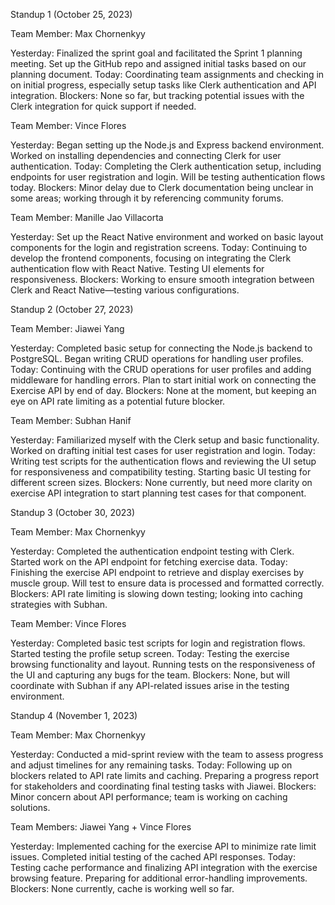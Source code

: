 Standup 1 (October 25, 2023)

Team Member: Max Chornenkyy

Yesterday: Finalized the sprint goal and facilitated the Sprint 1 planning meeting. Set up the GitHub repo and assigned initial tasks based on our planning document.
Today: Coordinating team assignments and checking in on initial progress, especially setup tasks like Clerk authentication and API integration.
Blockers: None so far, but tracking potential issues with the Clerk integration for quick support if needed.

Team Member: Vince Flores

Yesterday: Began setting up the Node.js and Express backend environment. Worked on installing dependencies and connecting Clerk for user authentication.
Today: Completing the Clerk authentication setup, including endpoints for user registration and login. Will be testing authentication flows today.
Blockers: Minor delay due to Clerk documentation being unclear in some areas; working through it by referencing community forums.

Team Member: Manille Jao Villacorta

Yesterday: Set up the React Native environment and worked on basic layout components for the login and registration screens.
Today: Continuing to develop the frontend components, focusing on integrating the Clerk authentication flow with React Native. Testing UI elements for responsiveness.
Blockers: Working to ensure smooth integration between Clerk and React Native—testing various configurations.


Standup 2 (October 27, 2023)

Team Member: Jiawei Yang

Yesterday: Completed basic setup for connecting the Node.js backend to PostgreSQL. Began writing CRUD operations for handling user profiles.
Today: Continuing with the CRUD operations for user profiles and adding middleware for handling errors. Plan to start initial work on connecting the Exercise API by end of day.
Blockers: None at the moment, but keeping an eye on API rate limiting as a potential future blocker.

Team Member: Subhan Hanif

Yesterday: Familiarized myself with the Clerk setup and basic functionality. Worked on drafting initial test cases for user registration and login.
Today: Writing test scripts for the authentication flows and reviewing the UI setup for responsiveness and compatibility testing. Starting basic UI testing for different screen sizes.
Blockers: None currently, but need more clarity on exercise API integration to start planning test cases for that component.


Standup 3 (October 30, 2023)


Team Member: Max Chornenkyy

Yesterday: Completed the authentication endpoint testing with Clerk. Started work on the API endpoint for fetching exercise data.
Today: Finishing the exercise API endpoint to retrieve and display exercises by muscle group. Will test to ensure data is processed and formatted correctly.
Blockers: API rate limiting is slowing down testing; looking into caching strategies with Subhan.

Team Member: Vince Flores

Yesterday: Completed basic test scripts for login and registration flows. Started testing the profile setup screen.
Today: Testing the exercise browsing functionality and layout. Running tests on the responsiveness of the UI and capturing any bugs for the team.
Blockers: None, but will coordinate with Subhan if any API-related issues arise in the testing environment.

Standup 4 (November 1, 2023)

Team Member: Max Chornenkyy

Yesterday: Conducted a mid-sprint review with the team to assess progress and adjust timelines for any remaining tasks.
Today: Following up on blockers related to API rate limits and caching. Preparing a progress report for stakeholders and coordinating final testing tasks with Jiawei.
Blockers: Minor concern about API performance; team is working on caching solutions.

Team Members: Jiawei Yang + Vince Flores

Yesterday: Implemented caching for the exercise API to minimize rate limit issues. Completed initial testing of the cached API responses.
Today: Testing cache performance and finalizing API integration with the exercise browsing feature. Preparing for additional error-handling improvements.
Blockers: None currently, cache is working well so far.

